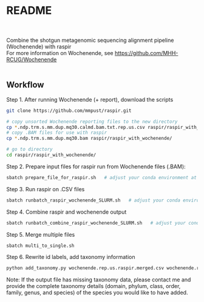 
# README <br><br>
Combine the shotgun metagenomic sequencing alignment pipeline (Wochenende) with raspir <br>
For more information on Wochenende, see https://github.com/MHH-RCUG/Wochenende <br><br>


## Workflow 
Step 1. After running Wochenende (+ report), download the scripts
```bash
git clone https://github.com/mmpust/raspir.git

# copy unsorted Wochenende reporting files to the new directory
cp *.ndp.trm.s.mm.dup.mq30.calmd.bam.txt.rep.us.csv raspir/raspir_with_wochenende/   
# copy .BAM files for use with raspir 
cp *.ndp.trm.s.mm.dup.mq30.bam raspir/raspir_with_wochenende/   

# go to directory
cd raspir/raspir_with_wochenende/
```

Step 2. Prepare input files for raspir run from Wochenende files (.BAM):
```bash
sbatch prepare_file_for_raspir.sh   # adjust your conda environment at the top of the script
```

Step 3. Run raspir on .CSV files
```bash
sbatch runbatch_raspir_wochenende_SLURM.sh   # adjust your conda environment at the top of the script
```

Step 4. Combine raspir and wochenende output
```bash
sbatch runbatch_combine_raspir_wochenende_SLURM.sh   # adjust your conda environment at the top of the script
```

Step 5. Merge multiple files
```bash
sbatch multi_to_single.sh
```

Step 6. Rewrite id labels, add taxonomy information
```bash
python add_taxonomy.py wochenende.rep.us.raspir.merged.csv wochenende.rep.us.raspir.merged
```
Note: If the output file has missing taxonomy data, please contact me and provide the complete taxonomy details (domain, phylum, class, order, family, genus, and species) of the species you would like to have added. 
